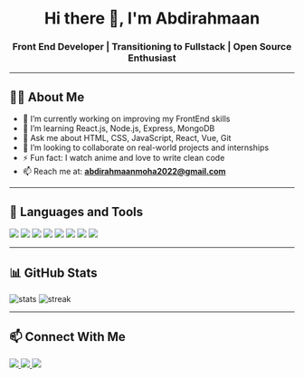 <h1 align="center">Hi there 👋, I'm Abdirahmaan</h1>
<h3 align="center">Front End Developer | Transitioning to Fullstack | Open Source Enthusiast</h3>

---

## 🧑‍💻 About Me

- 🔭 I’m currently working on improving my FrontEnd skills  
- 🌱 I’m learning React.js, Node.js, Express, MongoDB  
- 💬 Ask me about HTML, CSS, JavaScript, React, Vue, Git  
- 👯 I’m looking to collaborate on real-world projects and internships  
- ⚡ Fun fact: I watch anime and love to write clean code  
- 📫 Reach me at: **abdirahmaanmoha2022@gmail.com**

---

## 🧰 Languages and Tools

<p>
  <img src="https://img.shields.io/badge/HTML5-E34F26?style=flat&logo=html5&logoColor=white" />
  <img src="https://img.shields.io/badge/CSS3-1572B6?style=flat&logo=css3&logoColor=white" />
  <img src="https://img.shields.io/badge/JavaScript-F7DF1E?style=flat&logo=javascript&logoColor=black" />
  <img src="https://img.shields.io/badge/React-20232A?style=flat&logo=react&logoColor=61DAFB" />
  <img src="https://img.shields.io/badge/Vue.js-35495E?style=flat&logo=vue.js&logoColor=4FC08D" />
  <img src="https://img.shields.io/badge/TailwindCSS-06B6D4?style=flat&logo=tailwind-css&logoColor=white" />
  <img src="https://img.shields.io/badge/Git-F05032?style=flat&logo=git&logoColor=white" />
  <img src="https://img.shields.io/badge/GitHub-181717?style=flat&logo=github&logoColor=white" />
</p>

---

## 📊 GitHub Stats

<div class="flex justify-center gap-10px">
  <p>
  <img src="https://github-readme-stats.vercel.app/api?username=Abdirahmaan12&show_icons=true&theme=radical" alt="stats" />
  <img src="https://github-readme-streak-stats.herokuapp.com?user=Abdirahmaan12&theme=radical" alt="streak" />
</p>
</div>


 

---

## 📫 Connect With Me

<p>
  <a href="mailto:abdirahmaanmoha2022@gmail.com">
    <img src="https://img.shields.io/badge/Gmail-D14836?style=for-the-badge&logo=gmail&logoColor=white"/>
  </a>
  <a href="https://yourportfolio.com">
    <img src="https://img.shields.io/badge/Portfolio-000000?style=for-the-badge&logo=vercel&logoColor=white"/>
  </a>
  <a href="https://www.linkedin.com/in/your-profile">
    <img src="https://img.shields.io/badge/LinkedIn-0077B5?style=for-the-badge&logo=linkedin&logoColor=white"/>
  </a>
</p>
